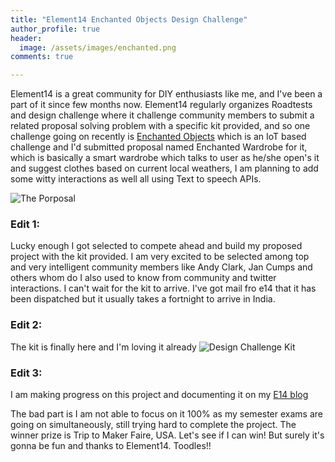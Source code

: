 ```yaml
---
title: "Element14 Enchanted Objects Design Challenge"
author_profile: true
header:
  image: /assets/images/enchanted.png
comments: true  

---
```

Element14 is a great community for DIY enthusiasts like me, and I've been a part of it since few months now. Element14 regularly organizes Roadtests and design challenge where it challenge community members to submit a related proposal solving problem with a specific kit provided, and so one challenge going on recently is [Enchanted Objects](https://www.element14.com/community/community/design-challenges/enchanted-objects) which is an IoT based challenge and I'd submitted proposal named Enchanted Wardrobe for it, which is basically a smart wardrobe which talks to user as he/she open's it and suggest clothes based on current local weathers, I am planning to add some witty interactions as well all using Text to speech APIs.

![The Porposal](https://iayanpahwa.github.io/assets/images/proposal.png "The Porposal")

### Edit 1:
Lucky enough I got selected to compete ahead and build my proposed project with the kit provided. I am very excited to be selected among top and very intelligent community members like Andy Clark, Jan Cumps and others whom do I also used to know from community and twitter interactions. I can't wait for the kit to arrive. I've got mail fro e14 that it has been dispatched but it usually takes a fortnight to arrive in India.

### Edit 2:
The kit is finally here and I'm loving it already
![Design Challenge Kit](https://iayanpahwa.github.io/assets/images/kit.png "Design Challenge Kit")

### Edit 3:
I am making progress on this project and documenting it on my [E14 blog](https://www.element14.com/community/community/design-challenges/enchanted-objects/blog/authors/iayanpahwa?ICID=DCH-enchanted-challengers)

The bad part is I am not able to focus on it 100% as my semester exams are going on simultaneously, still trying hard to complete the project. The winner prize is Trip to Maker Faire, USA. Let's see if I can win! But surely it's gonna be fun and thanks to Element14. Toodles!!
